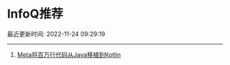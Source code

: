 # InfoQ推荐

最近更新时间: 2022-11-24 09:29:19

--- 
1. [Meta将百万行代码从Java移植到Kotlin](https://www.infoq.cn/article/aTY2ysTOjaEwUv9Hzls6) 
